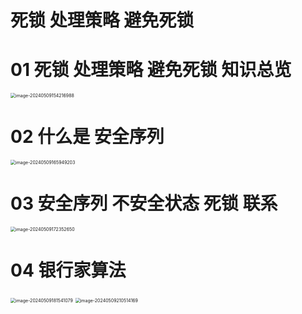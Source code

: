 # 死锁 处理策略 避免死锁



# 01 死锁 处理策略 避免死锁 知识总览

<img src="https://cvp.oss-cn-shanghai.aliyuncs.com/picgo/202405091542098.png" alt="image-20240509154216988" style="zoom:50%;" />



# 02 什么是 安全序列

<img src="https://cvp.oss-cn-shanghai.aliyuncs.com/picgo/202405091659153.png" alt="image-20240509165949203" style="zoom:50%;" />



# 03 安全序列 不安全状态 死锁 联系

<img src="https://cvp.oss-cn-shanghai.aliyuncs.com/picgo/202405091723035.png" alt="image-20240509172352650" style="zoom:50%;" />



# 04 银行家算法

<img src="https://cvp.oss-cn-shanghai.aliyuncs.com/picgo/202405091815490.png" alt="image-20240509181541079" style="zoom:50%;" />

<img src="https://cvp.oss-cn-shanghai.aliyuncs.com/picgo/202405092105529.png" alt="image-20240509210514169" style="zoom:50%;" />



# 